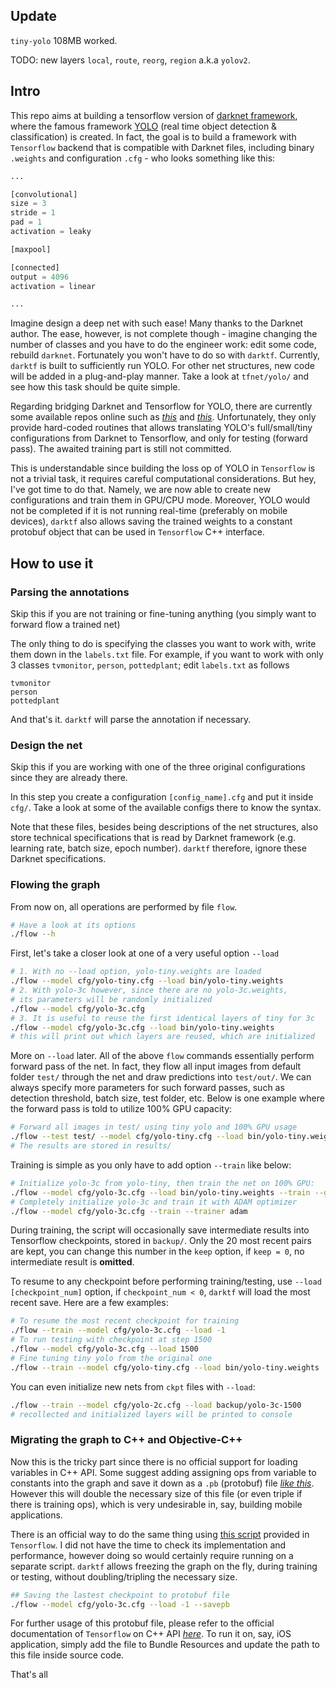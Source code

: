 ## Update

`tiny-yolo` 108MB worked.

TODO: new layers `local`, `route`, `reorg`, `region` a.k.a `yolov2`.

## Intro

This repo aims at building a tensorflow version of [darknet framework](https://github.com/pjreddie/darknet), where the famous framework [YOLO](http://pjreddie.com/darknet/yolo/) (real time object detection & classification) is created. In fact, the goal is to build a framework with `Tensorflow` backend that is compatible with Darknet files, including binary `.weights` and configuration `.cfg` - who looks something like this:


```python
...

[convolutional]
size = 3
stride = 1
pad = 1
activation = leaky

[maxpool]

[connected]
output = 4096
activation = linear

...
```

Imagine design a deep net with such ease! Many thanks to the Darknet author. The ease, however, is not complete though - imagine changing the number of classes and you have to do the engineer work: edit some code, rebuild `darknet`. Fortunately you won't have to do so with `darktf`. Currently, `darktf` is built to sufficiently run YOLO. For other net structures, new code will be added in a plug-and-play manner. Take a look at `tfnet/yolo/` and see how this task should be quite simple.

Regarding bridging Darknet and Tensorflow for YOLO, there are currently some available repos online such as [_this_](https://github.com/sunshineatnoon/Darknet.keras) and [_this_](https://github.com/gliese581gg/YOLO_tensorflow). Unfortunately, they only provide hard-coded routines that allows translating YOLO's full/small/tiny configurations from Darknet to Tensorflow, and only for testing (forward pass). The awaited training part is still not committed.

This is understandable since building the loss op of YOLO in `Tensorflow` is not a trivial task, it requires careful computational considerations. But hey, I've got time to do that. Namely, we are now able to create new configurations and train them in GPU/CPU mode. Moreover, YOLO would not be completed if it is not running real-time (preferably on mobile devices), `darktf` also allows saving the trained weights to a constant protobuf object that can be used in `Tensorflow` C++ interface.


## How to use it

### Parsing the annotations

Skip this if you are not training or fine-tuning anything (you simply want to forward flow a trained net)

The only thing to do is specifying the classes you want to work with, write them down in the `labels.txt` file. For example, if you want to work with only 3 classes `tvmonitor`, `person`, `pottedplant`; edit `labels.txt` as follows

```
tvmonitor
person
pottedplant
```

And that's it. `darktf` will parse the annotation if necessary.

### Design the net

Skip this if you are working with one of the three original configurations since they are already there.

In this step you create a configuration `[config_name].cfg` and put it inside `cfg/`. Take a look at some of the available configs there to know the syntax.

Note that these files, besides being descriptions of the net structures, also store technical specifications that is read by Darknet framework (e.g. learning rate, batch size, epoch number). `darktf` therefore, ignore these Darknet specifications.

### Flowing the graph

From now on, all operations are performed by file `flow`. 

```bash
# Have a look at its options
./flow --h
```

First, let's take a closer look at one of a very useful option `--load`

```bash
# 1. With no --load option, yolo-tiny.weights are loaded
./flow --model cfg/yolo-tiny.cfg --load bin/yolo-tiny.weights
# 2. With yolo-3c however, since there are no yolo-3c.weights,
# its parameters will be randomly initialized
./flow --model cfg/yolo-3c.cfg
# 3. It is useful to reuse the first identical layers of tiny for 3c
./flow --model cfg/yolo-3c.cfg --load bin/yolo-tiny.weights
# this will print out which layers are reused, which are initialized
```

More on `--load` later. All of the above `flow` commands essentially perform forward pass of the net. In fact, they flow all input images from default folder `test/` through the net and draw predictions into `test/out/`. We can always specify more parameters for such forward passes, such as detection threshold, batch size, test folder, etc. Below is one example where the forward pass is told to utilize 100% GPU capacity:

```bash
# Forward all images in test/ using tiny yolo and 100% GPU usage
./flow --test test/ --model cfg/yolo-tiny.cfg --load bin/yolo-tiny.weights --gpu 1.0
# The results are stored in results/
```

Training is simple as you only have to add option `--train` like below:

```bash
# Initialize yolo-3c from yolo-tiny, then train the net on 100% GPU:
./flow --model cfg/yolo-3c.cfg --load bin/yolo-tiny.weights --train --gpu 1.0
# Completely initialize yolo-3c and train it with ADAM optimizer
./flow --model cfg/yolo-3c.cfg --train --trainer adam
```

During training, the script will occasionally save intermediate results into Tensorflow checkpoints, stored in `backup/`. Only the 20 most recent pairs are kept, you can change this number in the `keep` option, if `keep = 0`, no intermediate result is **omitted**.

To resume to any checkpoint before performing training/testing, use `--load [checkpoint_num]` option, if `checkpoint_num < 0`, `darktf` will load the most recent save. Here are a few examples:

```bash
# To resume the most recent checkpoint for training
./flow --train --model cfg/yolo-3c.cfg --load -1
# To run testing with checkpoint at step 1500
./flow --model cfg/yolo-3c.cfg --load 1500
# Fine tuning tiny yolo from the original one
./flow --train --model cfg/yolo-tiny.cfg --load bin/yolo-tiny.weights
```

You can even initialize new nets from `ckpt` files with `--load`:
```bash
./flow --train --model cfg/yolo-2c.cfg --load backup/yolo-3c-1500
# recollected and initialized layers will be printed to console
```

### Migrating the graph to C++ and Objective-C++

Now this is the tricky part since there is no official support for loading variables in C++ API. Some suggest adding assigning ops from variable to constants into the graph and save it down as a `.pb` (protobuf) file [_like this_](https://alexjoz.gitbooks.io/code-life/content/chapter7.html). However this will double the necessary size of this file (or even triple if there is training ops), which is very undesirable in, say, building mobile applications. 

There is an official way to do the same thing using [this script](https://github.com/tensorflow/tensorflow/blob/master/tensorflow/python/tools/freeze_graph.py) provided in `Tensorflow`. I did not have the time to check its implementation and performance, however doing so would certainly require running on a separate script. `darktf` allows freezing the graph on the fly, during training or testing, without doubling/tripling the necessary size.

```bash
## Saving the lastest checkpoint to protobuf file
./flow --model cfg/yolo-3c.cfg --load -1 --savepb
```

For further usage of this protobuf file, please refer to the official documentation of `Tensorflow` on C++ API [_here_](https://www.tensorflow.org/versions/r0.9/api_docs/cc/index.html). To run it on, say, iOS application, simply add the file to Bundle Resources and update the path to this file inside source code.

That's all